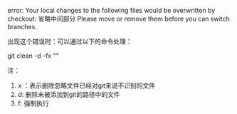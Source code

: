 error: Your local changes to the following files would be overwritten by checkout:
省略中间部分
Please move or remove them before you can switch branches.

出现这个错误时：可以通过以下的命令处理：

git clean  -d  -fx ""

注： 
1. x ：表示删除忽略文件已经对git来说不识别的文件 
2. d: 删除未被添加到git的路径中的文件 
3. f: 强制执行
